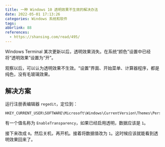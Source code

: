 ```yaml
---
title: 一种 Windows 10 透明效果不生效的解决办法
date: 2022-05-01 17:13:26
categories: Windows 系统和软件
tags:
abbrlink: 88
references:
  - https://shansing.com/read/495/
---
```

Windows Terminal 某次更新以后，透明效果消失。在系统“颜色”设置中已经将“透明效果”设置为“开”。

观察以后，可以认为透明效果不生效。“设置”界面、开始菜单、计算器程序，都是纯色，没有毛玻璃效果。

## 解决方案

运行注册表编辑器 `regedit`，定位到：

```
HKEY_CURRENT_USER\SOFTWARE\Microsoft\Windows\CurrentVersion\Themes\Personalize
```

有一个值名称为 `EnableTransparency`，如果已经启用透明，数据应该是 `1`。

接下来改成 `0`。然后关机，再开机。接着将数据值改为 `1`。这时候应该就能看到透明效果回来了。
